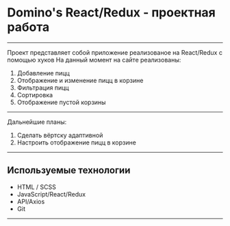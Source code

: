 # Domino's React/Redux - проектная работа

---

Проект представляет собой приложение реализованое на React/Redux с помощью хуков На данный момент на сайте реализованы:

1. Добавление пицц
2. Отображение и изменение пицц в корзине
3. Фильтрация пицц
4. Сортировка
5. Отображение пустой корзины

---

Дальнейшие планы:

1. Сделать вёртску адаптивной
2. Настроить отображение пицц в корзине

---

## Используемые технологии

- HTML / SCSS
- JavaScript/React/Redux
- API/Axios
- Git

---
